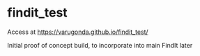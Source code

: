 # findit_test

Access at https://varugonda.github.io/findit_test/

Initial proof of concept build, to incorporate into main FindIt later
